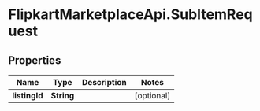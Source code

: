 # FlipkartMarketplaceApi.SubItemRequest

## Properties
Name | Type | Description | Notes
------------ | ------------- | ------------- | -------------
**listingId** | **String** |  | [optional] 
